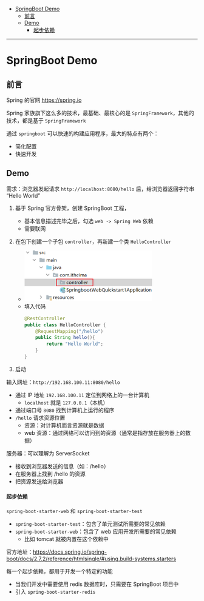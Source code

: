 - [SpringBoot Demo](#springboot-demo)
  - [前言](#前言)
  - [Demo](#demo)
      - [起步依赖](#起步依赖)

---

# SpringBoot Demo

## 前言

Spring 的官网 https://spring.io

Spring 家族旗下这么多的技术，最基础、最核心的是 `SpringFramework`，其他的技术，都是基于 `SpringFramework`

通过 `springboot` 可以快速的构建应用程序，最大的特点有两个：

- 简化配置
- 快速开发

## Demo

需求：浏览器发起请求 `http://localhost:8080/hello` 后，给浏览器返回字符串 “Hello World”

1. 基于 Spring 官方骨架，创建 SpringBoot 工程，
   - 基本信息描述完毕之后，勾选 `web -> Spring Web` 依赖
   - 需要联网

2. 在包下创建一个子包 `controller`，再新建一个类 `HelloController`
   - ![](image/2024-02-26-13-39-07.png)
   - 填入代码
      ```java
      @RestController
      public class HelloController {
          @RequestMapping("/hello")
          public String hello(){
              return "Hello World";
          }
      }    
      ```

3. 启动


输入网址：`http://192.168.100.11:8080/hello`

- 通过 IP 地址 `192.168.100.11` 定位到网络上的一台计算机
  - `localhost` 就是 `127.0.0.1`（本机）
- 通过端口号 `8080` 找到计算机上运行的程序
- `/hello` 请求资源位置
  - 资源：对计算机而言资源就是数据
  - web 资源：通过网络可以访问到的资源（通常是指存放在服务器上的数据）

服务器：可以理解为 ServerSocket

- 接收到浏览器发送的信息（如：/hello）
- 在服务器上找到 /hello 的资源
- 把资源发送给浏览器

#### 起步依赖

`spring-boot-starter-web` 和 `spring-boot-starter-test`

- `spring-boot-starter-test`：包含了单元测试所需要的常见依赖
- `spring-boot-starter-web`：包含了 web 应用开发所需要的常见依赖
  - 比如 tomcat 就被内置在这个依赖中

官方地址：https://docs.spring.io/spring-boot/docs/2.7.2/reference/htmlsingle/#using.build-systems.starters

每一个起步依赖，都用于开发一个特定的功能

- 当我们开发中需要使用 redis 数据库时，只需要在 SpringBoot 项目中
- 引入 `spring-boot-starter-redis`